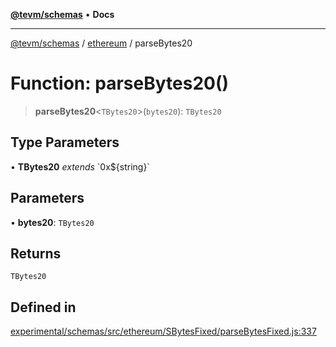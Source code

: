 [**@tevm/schemas**](../../README.md) • **Docs**

***

[@tevm/schemas](../../modules.md) / [ethereum](../README.md) / parseBytes20

# Function: parseBytes20()

> **parseBytes20**\<`TBytes20`\>(`bytes20`): `TBytes20`

## Type Parameters

• **TBytes20** *extends* \`0x$\{string\}\`

## Parameters

• **bytes20**: `TBytes20`

## Returns

`TBytes20`

## Defined in

[experimental/schemas/src/ethereum/SBytesFixed/parseBytesFixed.js:337](https://github.com/qbzzt/tevm-monorepo/blob/main/experimental/schemas/src/ethereum/SBytesFixed/parseBytesFixed.js#L337)
